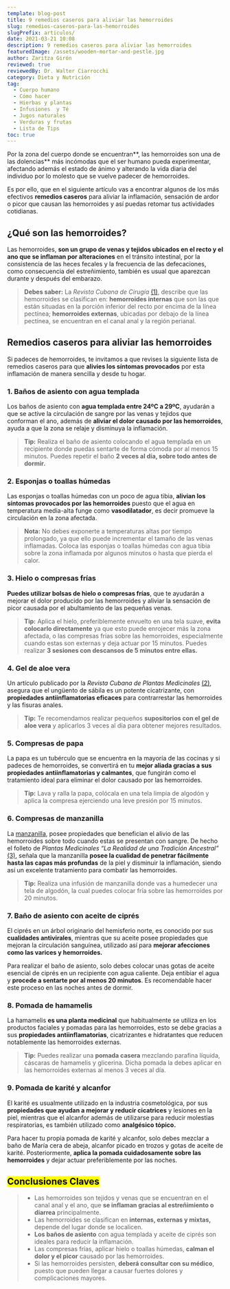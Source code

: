 ```yaml
---
template: blog-post
title: 9 remedios caseros para aliviar las hemorroides
slug: remedios-caseros-para-las-hemorroides
slugPrefix: articulos/
date: 2021-03-21 10:08
description: 9 remedios caseros para aliviar las hemorroides
featuredImage: /assets/wooden-mortar-and-pestle.jpg
author: Zaritza Girón
reviewed: true
reviewedBy: Dr. Walter Ciarrocchi
category: Dieta y Nutrición
tag:
  - Cuerpo humano
  - Cómo hacer
  - Hierbas y plantas
  - Infusiones  y Té
  - Jugos naturales
  - Verduras y frutas
  - Lista de Tips
toc: true
---
```

<!--StartFragment-->

Por la zona del cuerpo donde se encuentran**, las hemorroides son una de las dolencias** más incómodas que el ser humano pueda experimentar, afectando además el estado de ánimo y alterando la vida diaria del individuo por lo molesto que se vuelve padecer de hemorroides.

Es por ello, que en el siguiente artículo vas a encontrar algunos de los más efectivos **remedios caseros** para aliviar la inflamación, sensación de ardor o picor que causan las hemorroides y así puedas retomar tus actividades cotidianas.

## ¿Qué son las hemorroides?

Las hemorroides, **son un grupo de venas y tejidos ubicados en el recto y el ano que se inflaman por alteraciones** en el tránsito intestinal, por la consistencia de las heces fecales y la frecuencia de las defecaciones, como consecuencia del estreñimiento, también es usual que aparezcan durante y después del embarazo.

> **Debes saber:** La *Revista Cubana de Cirugía* [(1)](http://scielo.sld.cu/scielo.php?script=sci_arttext&pid=S0034-74932008000100017), describe que las hemorroides se clasifican en: **hemorroides internas** que son las que están situadas en la porción inferior del recto por encima de la línea pectínea; **hemorroides externas**, ubicadas por debajo de la línea pectínea, se encuentran en el canal anal y la región perianal.

## Remedios caseros para aliviar las hemorroides

Si padeces de hemorroides, te invitamos a que revises la siguiente lista de remedios caseros para que **alivies los síntomas provocados** por esta inflamación de manera sencilla y desde tu hogar.

### 1. Baños de asiento con agua templada

Los baños de asiento con **agua templada entre 24ºC a 29ºC**, ayudarán a que se active la circulación de sangre por las venas y tejidos que conforman el ano, además de **aliviar el dolor causado por las hemorroides**, ayuda a que la zona se relaje y disminuya la inflamación.

> **Tip:** Realiza el baño de asiento colocando el agua templada en un recipiente donde puedas sentarte de forma cómoda por al menos 15 minutos. Puedes repetir el baño **2 veces al día, sobre todo antes de dormir.**

### 2. Esponjas o toallas húmedas

Las esponjas o toallas húmedas con un poco de agua tibia, **alivian los síntomas provocados por las hemorroides** puesto que el agua en temperatura media-alta funge como **vasodilatador**, es decir promueve la circulación en la zona afectada.

> **Nota:** No debes exponerte a temperaturas altas por tiempo prolongado, ya que ello puede incrementar el tamaño de las venas inflamadas. Coloca las esponjas o toallas húmedas con agua tibia sobre la zona inflamada por algunos minutos o hasta que pierda el calor.

### 3. Hielo o compresas frías

**Puedes utilizar bolsas de hielo o compresas frías**, que te ayudarán a mejorar el dolor producido por las hemorroides y aliviar la sensación de picor causada por el abultamiento de las pequeñas venas.

> **Tip:** Aplica el hielo, preferiblemente envuelto en una tela suave, **evita colocarlo directamente** ya que esto puede enrojecer más la zona afectada, o las compresas frías sobre las hemorroides, especialmente cuando estas son externas y deja actuar por 15 minutos. Puedes realizar **3 sesiones con descansos de 5 minutos entre ellas.**

### 4. Gel de aloe vera

Un artículo publicado por la *Revista Cubana de Plantas Medicinales* [(2)](http://scielo.sld.cu/scielo.php?script=sci_arttext&pid=S1028-47961999000300005), asegura que el ungüento de sábila es un potente cicatrizante, con **propiedades antiinflamatorias eficaces** para contrarrestar las hemorroides y las fisuras anales.

> **Tip:** Te recomendamos realizar pequeños **supositorios con el gel de aloe vera** y aplicarlos 3 veces al día para obtener mejores resultados.

### 5. Compresas de papa

La papa es un tubérculo que se encuentra en la mayoría de las cocinas y si padeces de hemorroides, se convertirá en tu **mejor aliada gracias a sus propiedades antiinflamatorias y calmantes**, que fungirán como el tratamiento ideal para eliminar el dolor causado por las hemorroides.

> **Tip:** Lava y ralla la papa, colócala en una tela limpia de algodón y aplica la compresa ejerciendo una leve presión por 15 minutos. 

### 6. Compresas de manzanilla

La [manzanilla](https://tuinfosalud.com/articulos/manzanilla), posee propiedades que benefician el alivio de las hemorroides sobre todo cuando estas se presentan con sangre. De hecho el folleto de *Plantas Medicinales “La Realidad de una Tradición Ancestral”* [(3)](https://vun.inifap.gob.mx/VUN_MEDIA/BibliotecaWeb/_media/_folletoinformativo/1044_4729_Plantas_medicinales_la_realidad_de_una_tradici%C3%B3n_ancestral.pdf), señala que la manzanilla **posee la cualidad de penetrar fácilmente hasta las capas más profundas** de la piel y disminuir la inflamación, siendo así un excelente tratamiento para combatir las hemorroides.

> **Tip:** Realiza una infusión de manzanilla donde vas a humedecer una tela de algodón, la cual puedes colocar fría sobre las hemorroides por 20 minutos.

### 7. Baño de asiento con aceite de ciprés

El ciprés en un árbol originario del hemisferio norte, es conocido por sus **cualidades antivirales**, mientras que su aceite posee propiedades que mejoran la circulación sanguínea, utilizado así para **mejorar afecciones como las varices y hemorroides.**

Para realizar el baño de asiento, solo debes colocar unas gotas de aceite esencial de ciprés en un recipiente con agua caliente. Deja entibiar el agua y **procede a sentarte por al menos 20 minutos**. Es recomendable hacer este proceso en las noches antes de dormir.

### 8. Pomada de hamamelis

La hamamelis **es una planta medicinal** que habitualmente se utiliza en los productos faciales y pomadas para las hemorroides, esto se debe gracias a sus **propiedades antiinflamatorias**, cicatrizantes e hidratantes que reducen notablemente las hemorroides externas.

> **Tip:** Puedes realizar una **pomada casera** mezclando parafina líquida, cáscaras de hamamelis y glicerina. Dicha pomada la debes aplicar en las hemorroides externas al menos 3 veces al día.

### 9. Pomada de karité y alcanfor

El karité es usualmente utilizado en la industria cosmetológica, por sus **propiedades que ayudan a mejorar y reducir cicatrices** y lesiones en la piel, mientras que el alcanfor además de utilizarse para reducir molestias respiratorias, es también utilizado como **analgésico tópico.**

Para hacer tu propia pomada de karité y alcanfor, solo debes mezclar a baño de María cera de abeja, alcanfor picado en trozos y gotas de aceite de karité. Posteriormente, **aplica la pomada cuidadosamente sobre las hemorroides** y dejar actuar preferiblemente por las noches. 

## <mark>Conclusiones Claves</mark>

> * Las hemorroides son tejidos y venas que se encuentran en el canal anal y el ano, que **se inflaman gracias al estreñimiento o diarrea** principalmente.
> * Las hemorroides se clasifican en **internas, externas y mixtas,** depende del lugar donde se localicen.
> * **Los baños de asiento** con agua templada y aceite de ciprés son ideales para reducir la inflamación.
> * Las compresas frías, aplicar hielo o toallas húmedas, **calman el dolor y el picor** causado por las hemorroides.
> * Si las hemorroides persisten, **deberá consultar con su médico**, puesto que pueden llegar a causar fuertes dolores y complicaciones mayores.

<!--EndFragment-->